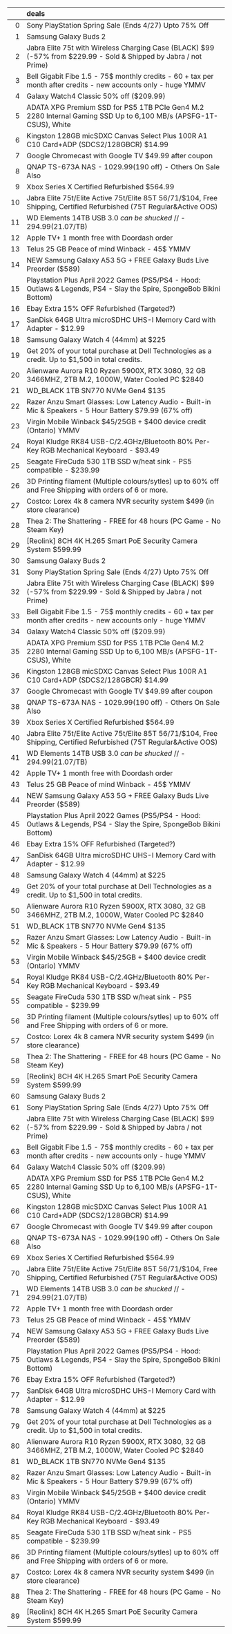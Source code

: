 |    | deals                                                                                                                  |
|---:|:-----------------------------------------------------------------------------------------------------------------------|
|  0 | Sony PlayStation Spring Sale (Ends 4/27) Upto 75% Off                                                                  |
|  1 | Samsung Galaxy Buds 2                                                                                                  |
|  2 | Jabra Elite 75t with Wireless Charging Case (BLACK) $99 (-57% from $229.99 - Sold & Shipped by Jabra / not Prime)      |
|  3 | Bell Gigabit Fibe 1.5 - 75$ monthly credits - 60 + tax per month after credits - new accounts only - huge YMMV         |
|  4 | Galaxy Watch4 Classic 50% off ($209.99)                                                                                |
|  5 | ADATA XPG Premium SSD for PS5 1TB PCIe Gen4 M.2 2280 Internal Gaming SSD Up to 6,100 MB/s (APSFG-1T-CSUS), White       |
|  6 | Kingston 128GB micSDXC Canvas Select Plus 100R A1 C10 Card+ADP (SDCS2/128GBCR) $14.99                                  |
|  7 | Google Chromecast with Google TV $49.99 after coupon                                                                   |
|  8 | QNAP TS-673A NAS - $1029.99 ($190 off) - Others On Sale Also                                                           |
|  9 | Xbox Series X Certified Refurbished $564.99                                                                            |
| 10 | Jabra Elite 75t/Elite Active 75t/Elite 85T $56/$71/$104, Free Shipping, Certified Refurbished (75T Regular&Active OOS) |
| 11 | WD Elements 14TB USB 3.0 *can be shucked* // - $294.99 ($21.07/TB)                                                     |
| 12 | Apple TV+ 1 month free with Doordash order                                                                             |
| 13 | Telus 25 GB Peace of mind Winback - 45$ YMMV                                                                           |
| 14 | NEW Samsung Galaxy A53 5G + FREE Galaxy Buds Live Preorder ($589)                                                      |
| 15 | Playstation Plus April 2022 Games (PS5/PS4 - Hood: Outlaws & Legends, PS4 - Slay the Spire, SpongeBob Bikini Bottom)   |
| 16 | Ebay Extra 15% OFF Refurbished (Targeted?)                                                                             |
| 17 | SanDisk 64GB Ultra microSDHC UHS-I Memory Card with Adapter - $12.99                                                   |
| 18 | Samsung Galaxy Watch 4 (44mm) at $225                                                                                  |
| 19 | Get 20% of your total purchase at Dell Technologies as a credit. Up to $1,500 in total credits.                        |
| 20 | Alienware Aurora R10 Ryzen 5900X, RTX 3080, 32 GB 3466MHZ, 2TB M.2, 1000W, Water Cooled PC $2840                       |
| 21 | WD_BLACK 1TB SN770 NVMe Gen4 $135                                                                                      |
| 22 | Razer Anzu Smart Glasses: Low Latency Audio - Built-in Mic & Speakers - 5 Hour Battery $79.99 (67% off)                |
| 23 | Virgin Mobile Winback $45/25GB + $400 device credit (Ontario) YMMV                                                     |
| 24 | Royal Kludge RK84 USB-C/2.4GHz/Bluetooth 80% Per-Key RGB Mechanical Keyboard - $93.49                                  |
| 25 | Seagate FireCuda 530 1TB SSD w/heat sink - PS5 compatible - $239.99                                                    |
| 26 | 3D Printing filament (Multiple colours/sytles) up to 60% off and Free Shipping with orders of 6 or more.               |
| 27 | Costco: Lorex 4k 8 camera NVR security system $499 (in store clearance)                                                |
| 28 | Thea 2: The Shattering - FREE for 48 hours (PC Game - No Steam Key)                                                    |
| 29 | [Reolink] 8CH 4K H.265 Smart PoE Security Camera System $599.99                                                        |
| 30 | Samsung Galaxy Buds 2                                                                                                  |
| 31 | Sony PlayStation Spring Sale (Ends 4/27) Upto 75% Off                                                                  |
| 32 | Jabra Elite 75t with Wireless Charging Case (BLACK) $99 (-57% from $229.99 - Sold & Shipped by Jabra / not Prime)      |
| 33 | Bell Gigabit Fibe 1.5 - 75$ monthly credits - 60 + tax per month after credits - new accounts only - huge YMMV         |
| 34 | Galaxy Watch4 Classic 50% off ($209.99)                                                                                |
| 35 | ADATA XPG Premium SSD for PS5 1TB PCIe Gen4 M.2 2280 Internal Gaming SSD Up to 6,100 MB/s (APSFG-1T-CSUS), White       |
| 36 | Kingston 128GB micSDXC Canvas Select Plus 100R A1 C10 Card+ADP (SDCS2/128GBCR) $14.99                                  |
| 37 | Google Chromecast with Google TV $49.99 after coupon                                                                   |
| 38 | QNAP TS-673A NAS - $1029.99 ($190 off) - Others On Sale Also                                                           |
| 39 | Xbox Series X Certified Refurbished $564.99                                                                            |
| 40 | Jabra Elite 75t/Elite Active 75t/Elite 85T $56/$71/$104, Free Shipping, Certified Refurbished (75T Regular&Active OOS) |
| 41 | WD Elements 14TB USB 3.0 *can be shucked* // - $294.99 ($21.07/TB)                                                     |
| 42 | Apple TV+ 1 month free with Doordash order                                                                             |
| 43 | Telus 25 GB Peace of mind Winback - 45$ YMMV                                                                           |
| 44 | NEW Samsung Galaxy A53 5G + FREE Galaxy Buds Live Preorder ($589)                                                      |
| 45 | Playstation Plus April 2022 Games (PS5/PS4 - Hood: Outlaws & Legends, PS4 - Slay the Spire, SpongeBob Bikini Bottom)   |
| 46 | Ebay Extra 15% OFF Refurbished (Targeted?)                                                                             |
| 47 | SanDisk 64GB Ultra microSDHC UHS-I Memory Card with Adapter - $12.99                                                   |
| 48 | Samsung Galaxy Watch 4 (44mm) at $225                                                                                  |
| 49 | Get 20% of your total purchase at Dell Technologies as a credit. Up to $1,500 in total credits.                        |
| 50 | Alienware Aurora R10 Ryzen 5900X, RTX 3080, 32 GB 3466MHZ, 2TB M.2, 1000W, Water Cooled PC $2840                       |
| 51 | WD_BLACK 1TB SN770 NVMe Gen4 $135                                                                                      |
| 52 | Razer Anzu Smart Glasses: Low Latency Audio - Built-in Mic & Speakers - 5 Hour Battery $79.99 (67% off)                |
| 53 | Virgin Mobile Winback $45/25GB + $400 device credit (Ontario) YMMV                                                     |
| 54 | Royal Kludge RK84 USB-C/2.4GHz/Bluetooth 80% Per-Key RGB Mechanical Keyboard - $93.49                                  |
| 55 | Seagate FireCuda 530 1TB SSD w/heat sink - PS5 compatible - $239.99                                                    |
| 56 | 3D Printing filament (Multiple colours/sytles) up to 60% off and Free Shipping with orders of 6 or more.               |
| 57 | Costco: Lorex 4k 8 camera NVR security system $499 (in store clearance)                                                |
| 58 | Thea 2: The Shattering - FREE for 48 hours (PC Game - No Steam Key)                                                    |
| 59 | [Reolink] 8CH 4K H.265 Smart PoE Security Camera System $599.99                                                        |
| 60 | Samsung Galaxy Buds 2                                                                                                  |
| 61 | Sony PlayStation Spring Sale (Ends 4/27) Upto 75% Off                                                                  |
| 62 | Jabra Elite 75t with Wireless Charging Case (BLACK) $99 (-57% from $229.99 - Sold & Shipped by Jabra / not Prime)      |
| 63 | Bell Gigabit Fibe 1.5 - 75$ monthly credits - 60 + tax per month after credits - new accounts only - huge YMMV         |
| 64 | Galaxy Watch4 Classic 50% off ($209.99)                                                                                |
| 65 | ADATA XPG Premium SSD for PS5 1TB PCIe Gen4 M.2 2280 Internal Gaming SSD Up to 6,100 MB/s (APSFG-1T-CSUS), White       |
| 66 | Kingston 128GB micSDXC Canvas Select Plus 100R A1 C10 Card+ADP (SDCS2/128GBCR) $14.99                                  |
| 67 | Google Chromecast with Google TV $49.99 after coupon                                                                   |
| 68 | QNAP TS-673A NAS - $1029.99 ($190 off) - Others On Sale Also                                                           |
| 69 | Xbox Series X Certified Refurbished $564.99                                                                            |
| 70 | Jabra Elite 75t/Elite Active 75t/Elite 85T $56/$71/$104, Free Shipping, Certified Refurbished (75T Regular&Active OOS) |
| 71 | WD Elements 14TB USB 3.0 *can be shucked* // - $294.99 ($21.07/TB)                                                     |
| 72 | Apple TV+ 1 month free with Doordash order                                                                             |
| 73 | Telus 25 GB Peace of mind Winback - 45$ YMMV                                                                           |
| 74 | NEW Samsung Galaxy A53 5G + FREE Galaxy Buds Live Preorder ($589)                                                      |
| 75 | Playstation Plus April 2022 Games (PS5/PS4 - Hood: Outlaws & Legends, PS4 - Slay the Spire, SpongeBob Bikini Bottom)   |
| 76 | Ebay Extra 15% OFF Refurbished (Targeted?)                                                                             |
| 77 | SanDisk 64GB Ultra microSDHC UHS-I Memory Card with Adapter - $12.99                                                   |
| 78 | Samsung Galaxy Watch 4 (44mm) at $225                                                                                  |
| 79 | Get 20% of your total purchase at Dell Technologies as a credit. Up to $1,500 in total credits.                        |
| 80 | Alienware Aurora R10 Ryzen 5900X, RTX 3080, 32 GB 3466MHZ, 2TB M.2, 1000W, Water Cooled PC $2840                       |
| 81 | WD_BLACK 1TB SN770 NVMe Gen4 $135                                                                                      |
| 82 | Razer Anzu Smart Glasses: Low Latency Audio - Built-in Mic & Speakers - 5 Hour Battery $79.99 (67% off)                |
| 83 | Virgin Mobile Winback $45/25GB + $400 device credit (Ontario) YMMV                                                     |
| 84 | Royal Kludge RK84 USB-C/2.4GHz/Bluetooth 80% Per-Key RGB Mechanical Keyboard - $93.49                                  |
| 85 | Seagate FireCuda 530 1TB SSD w/heat sink - PS5 compatible - $239.99                                                    |
| 86 | 3D Printing filament (Multiple colours/sytles) up to 60% off and Free Shipping with orders of 6 or more.               |
| 87 | Costco: Lorex 4k 8 camera NVR security system $499 (in store clearance)                                                |
| 88 | Thea 2: The Shattering - FREE for 48 hours (PC Game - No Steam Key)                                                    |
| 89 | [Reolink] 8CH 4K H.265 Smart PoE Security Camera System $599.99                                                        |